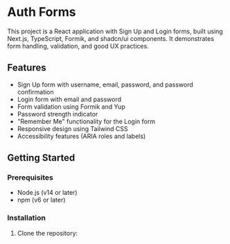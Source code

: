# Auth Forms

This project is a React application with Sign Up and Login forms, built using Next.js, TypeScript, Formik, and shadcn/ui components. It demonstrates form handling, validation, and good UX practices.

## Features

- Sign Up form with username, email, password, and password confirmation
- Login form with email and password
- Form validation using Formik and Yup
- Password strength indicator
- "Remember Me" functionality for the Login form
- Responsive design using Tailwind CSS
- Accessibility features (ARIA roles and labels)

## Getting Started

### Prerequisites

- Node.js (v14 or later)
- npm (v6 or later)

### Installation

1. Clone the repository:

